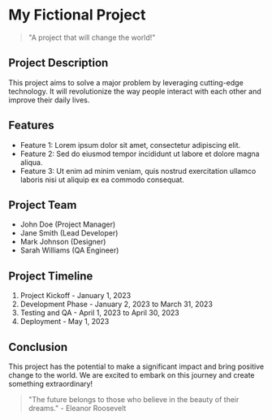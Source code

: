 # My Fictional Project

> "A project that will change the world!"

## Project Description

This project aims to solve a major problem by leveraging cutting-edge technology. It will revolutionize the way people interact with each other and improve their daily lives.

## Features

- Feature 1: Lorem ipsum dolor sit amet, consectetur adipiscing elit.
- Feature 2: Sed do eiusmod tempor incididunt ut labore et dolore magna aliqua.
- Feature 3: Ut enim ad minim veniam, quis nostrud exercitation ullamco laboris nisi ut aliquip ex ea commodo consequat.

## Project Team

- John Doe (Project Manager)
- Jane Smith (Lead Developer)
- Mark Johnson (Designer)
- Sarah Williams (QA Engineer)

## Project Timeline

1. Project Kickoff - January 1, 2023
2. Development Phase - January 2, 2023 to March 31, 2023
3. Testing and QA - April 1, 2023 to April 30, 2023
4. Deployment - May 1, 2023

## Conclusion

This project has the potential to make a significant impact and bring positive change to the world. We are excited to embark on this journey and create something extraordinary!

> "The future belongs to those who believe in the beauty of their dreams." - Eleanor Roosevelt
